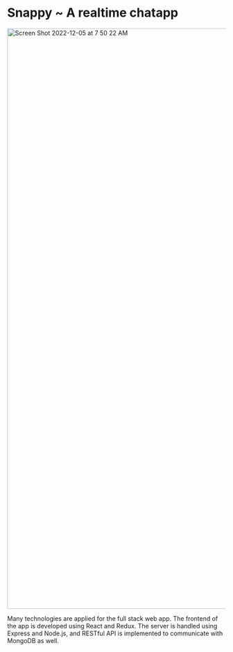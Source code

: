 # Snappy ~ A realtime chatapp
<img width="1336" alt="Screen Shot 2022-12-05 at 7 50 22 AM" src="https://user-images.githubusercontent.com/72148493/205641394-a3011646-bc4c-43c9-881d-192dba4c05fc.png">


Many technologies are applied for the full stack web app. The frontend of the app is developed using React and Redux. The server is handled using Express and Node.js, and RESTful API is implemented to communicate with MongoDB as well.

